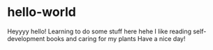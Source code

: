 # hello-world

Heyyyy hello!
Learning to do some stuff here hehe
I like reading self-development books and caring for my plants
Have a nice day!
